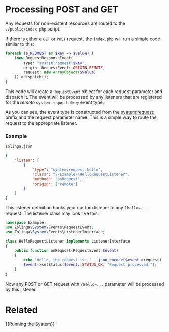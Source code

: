 # Processing POST and GET

Any requests for non-existent resources are routed to the `./public/index.php` script. 

If there is either a `GET` or `POST` request, the `index.php` will run a simple code similar to this:

```php
foreach ($_REQUEST as $key => $value) {
    (new RequestResponseEvent(
        type: "system:request:$key",
        origin: RequestEvent::ORIGIN_REMOTE,
        request: new ArrayObject($value)
    ))->dispatch();
}
```

This code will create a `RequestEvent` object for each request parameter and dispatch it. The event will be processed by any listeners that are registered for the *remote* `system:request:$key` event type.

As you can see, the event type is constructed from the [system:request:](:ref:event:system:request:) prefix and the request parameter name. This is a simple way to route the request to the appropriate listener.

### Example

`zolinga.json`
```json
{
    "listen": [
        {
            "type": "system:request:hello",
            "class": "\\Example\\HelloRequestListener",
            "method": "onRequest",
            "origin": ["remote"]
        }
    ]
}
```

This listener definition hooks your custom listener to any `?hello=...` request. The listener class may look like this:

```php
namespace Example;
use Zolinga\System\Events\RequestEvent;
use Zolinga\System\Events\ListenerInterface;

class HelloRequestListener implements ListenerInterface
{
    public function onRequest(RequestEvent $event)
    {
        echo "Hello, the request is: " . json_encode($event->request) . "\n";
        $event->setStatus($event::STATUS_OK, "Request processed.");
    }
}
```

Now any POST or GET request with `?hello=...` parameter will be processed by this listener.

# Related
{{Running the System}}